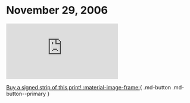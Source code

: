 # November 29, 2006

![](https://www.achewood.com/comic.php?date=11292006)

[Buy a signed strip of this print! :material-image-frame:](https://achewood-holiday-pop-up.myshopify.com/products/strip#11292006){ .md-button .md-button--primary }
